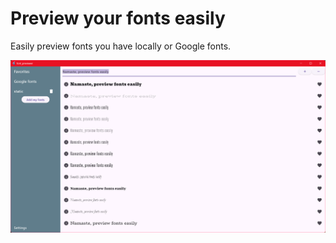 # Preview your fonts easily

Easily preview fonts you have locally or Google fonts.

![Preview](screenshots/font_previewer_nlf0sfqGZ6.png)